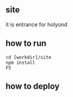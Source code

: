 ## site
it is entrance for holyond

## how to run
    cd [workdir]/site
    npm install
    F5

## how to deploy
